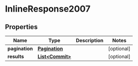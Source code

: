 

# InlineResponse2007

## Properties

Name | Type | Description | Notes
------------ | ------------- | ------------- | -------------
**pagination** | [**Pagination**](Pagination.md) |  |  [optional]
**results** | [**List&lt;Commit&gt;**](Commit.md) |  |  [optional]



